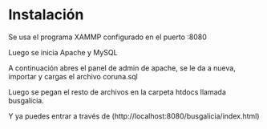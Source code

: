 # Instalación

Se usa el programa XAMMP configurado en el puerto :8080

Luego se inicia Apache y MySQL

A continuación abres el panel de admin de apache, se le da a nueva, importar y cargas el archivo coruna.sql

Luego se pegan el resto de archivos en la carpeta htdocs llamada busgalicia.

Y ya puedes entrar a través de (http://localhost:8080/busgalicia/index.html)
